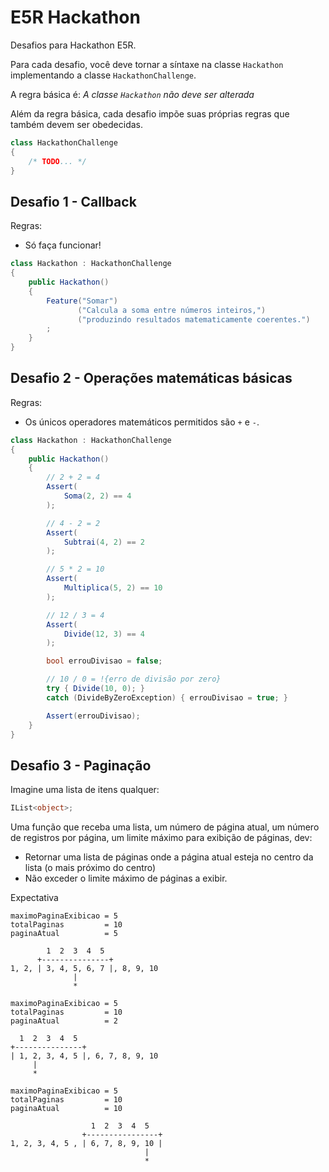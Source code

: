 # E5R Hackathon

Desafios para Hackathon E5R.

Para cada desafio, você deve tornar a síntaxe na classe `Hackathon` implementando a
classe `HackathonChallenge`.

A regra básica é: *A classe `Hackathon` não deve ser alterada*

Além da regra básica, cada desafio impõe suas próprias regras que também devem ser
obedecidas.

```csharp
class HackathonChallenge
{
    /* TODO... */
}
```

## Desafio 1 - Callback

Regras:
* Só faça funcionar!

```csharp
class Hackathon : HackathonChallenge
{
    public Hackathon()
    {
        Feature("Somar")
               ("Calcula a soma entre números inteiros,")
               ("produzindo resultados matematicamente coerentes.")
        ;
    }
}


```

## Desafio 2 - Operações matemáticas básicas

Regras:
* Os únicos operadores matemáticos permitidos são `+` e `-`.

```csharp
class Hackathon : HackathonChallenge
{
    public Hackathon()
    {
        // 2 + 2 = 4
        Assert(
            Soma(2, 2) == 4
        );

        // 4 - 2 = 2
        Assert(
            Subtrai(4, 2) == 2
        );

        // 5 * 2 = 10
        Assert(
            Multiplica(5, 2) == 10
        );

        // 12 / 3 = 4
        Assert(
            Divide(12, 3) == 4
        );

        bool errouDivisao = false;

        // 10 / 0 = !{erro de divisão por zero}
        try { Divide(10, 0); }
        catch (DivideByZeroException) { errouDivisao = true; }

        Assert(errouDivisao);
    }
}
```

## Desafio 3 - Paginação

Imagine uma lista de itens qualquer:
```cs
IList<object>;
```

Uma função que receba uma lista, um número de página atual, um número de registros por página,
um limite máximo para exibição de páginas, dev:

* Retornar uma lista de páginas onde a página atual esteja no centro da lista (o mais próximo do centro)
* Não exceder o limite máximo de páginas a exibir.

Expectativa
```
maximoPaginaExibicao = 5
totalPaginas         = 10
paginaAtual          = 5

        1  2  3  4  5
      +---------------+
1, 2, | 3, 4, 5, 6, 7 |, 8, 9, 10
              |
              *

maximoPaginaExibicao = 5
totalPaginas         = 10
paginaAtual          = 2

  1  2  3  4  5
+---------------+
| 1, 2, 3, 4, 5 |, 6, 7, 8, 9, 10
     |
     *

maximoPaginaExibicao = 5
totalPaginas         = 10
paginaAtual          = 10

                  1  2  3  4  5
                +----------------+
1, 2, 3, 4, 5 , | 6, 7, 8, 9, 10 |
                              |
                              *
```
